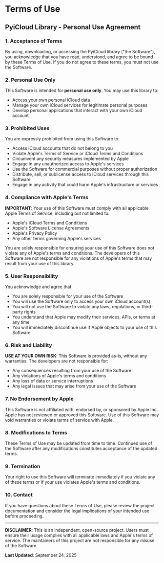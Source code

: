 # Terms of Use

## PyiCloud Library - Personal Use Agreement

### 1. Acceptance of Terms

By using, downloading, or accessing the PyiCloud library ("the Software"), you acknowledge that you have read, understood, and agree to be bound by these Terms of Use. If you do not agree to these terms, you must not use the Software.

### 2. Personal Use Only

This Software is intended for **personal use only**. You may use this library to:
- Access your own personal iCloud data
- Manage your own iCloud services for legitimate personal purposes
- Develop personal applications that interact with your own iCloud account

### 3. Prohibited Uses

You are expressly prohibited from using this Software to:
- Access iCloud accounts that do not belong to you
- Violate Apple's Terms of Service or iCloud Terms and Conditions
- Circumvent any security measures implemented by Apple
- Engage in any unauthorized access to Apple's services
- Use the Software for commercial purposes without proper authorization
- Distribute, sell, or sublicense access to iCloud services through this Software
- Engage in any activity that could harm Apple's infrastructure or services

### 4. Compliance with Apple's Terms

**IMPORTANT**: Your use of this Software must comply with all applicable Apple Terms of Service, including but not limited to:
- Apple's iCloud Terms and Conditions
- Apple's Software License Agreements
- Apple's Privacy Policy
- Any other terms governing Apple's services

You are solely responsible for ensuring your use of this Software does not violate any of Apple's terms and conditions. The developers of this Software are not responsible for any violations of Apple's terms that may result from your use of this library.

### 5. User Responsibility

You acknowledge and agree that:
- You are solely responsible for your use of the Software
- You will use the Software only to access your own iCloud account(s)
- You will not use the Software to violate any laws, regulations, or third-party rights
- You understand that Apple may modify their services, APIs, or terms at any time
- You will immediately discontinue use if Apple objects to your use of this Software

### 6. Risk and Liability

**USE AT YOUR OWN RISK**: This Software is provided as-is, without any warranties. The developers are not responsible for:
- Any consequences resulting from your use of the Software
- Any violations of Apple's terms and conditions
- Any loss of data or service interruptions
- Any legal issues that may arise from your use of the Software

### 7. No Endorsement by Apple

This Software is not affiliated with, endorsed by, or sponsored by Apple Inc. Apple has not reviewed or approved this Software. Use of this Software may void warranties or violate terms of service with Apple.

### 8. Modifications to Terms

These Terms of Use may be updated from time to time. Continued use of the Software after any modifications constitutes acceptance of the updated terms.

### 9. Termination

Your right to use this Software will terminate immediately if you violate any of these terms or if your use violates Apple's terms and conditions.

### 10. Contact

If you have questions about these Terms of Use, please review the project documentation and consider the legal implications of your intended use before proceeding.

---

**DISCLAIMER**: This is an independent, open-source project. Users must ensure their usage complies with all applicable laws and Apple's terms of service. The maintainers of this project are not responsible for any misuse of the Software.

**Last Updated**: September 24, 2025
